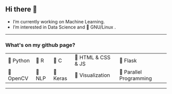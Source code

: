 ## Hi there 👋

- I’m currently working on Machine Learning.
- I’m interested in Data Science and :penguin: GNU/Linux .

----

### What's on my github page?
|                       |                    |                   |                              |                                 |
|-----------------------|--------------------|-------------------|------------------------------|---------------------------------|
| :pushpin: Python      | :pushpin: R        | :pushpin: C       |  :pushpin: HTML & CSS & JS   |  :pushpin: Flask                |
| :pushpin: OpenCV      | :pushpin: NLP      | :pushpin: Keras   | :pushpin: Visualization      |  :pushpin: Parallel Programming |

---

<!--
**senemaktas/senemaktas** is a ✨ _special_ ✨ repository because its `README.md` (this file) appears on your GitHub profile.
-- dark, radical, merko, gruvbox, tokyonight, onedark, cobalt, synthwave, highcontrast, dracula 

![Senem's github stats](https://github-readme-stats.vercel.app/api?username=senemaktas&show_icons=true&theme=prussian&hide=contribs,prs&count_private=true&text_color=ffffff&title_color=fe0278)  -->

